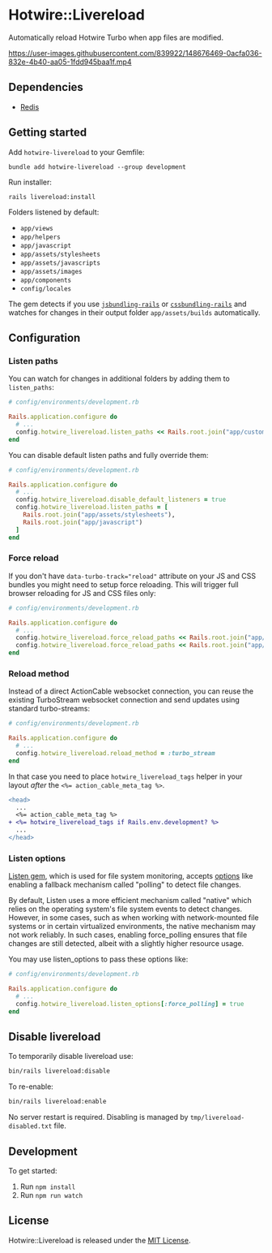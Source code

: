 # Hotwire::Livereload

Automatically reload Hotwire Turbo when app files are modified.

https://user-images.githubusercontent.com/839922/148676469-0acfa036-832e-4b40-aa05-1fdd945baa1f.mp4

## Dependencies

* [Redis](https://redis.io/)

## Getting started

Add `hotwire-livereload` to your Gemfile:
```
bundle add hotwire-livereload --group development
```

Run installer:
```
rails livereload:install
```

Folders listened by default:
- `app/views`
- `app/helpers`
- `app/javascript`
- `app/assets/stylesheets`
- `app/assets/javascripts`
- `app/assets/images`
- `app/components`
- `config/locales`

The gem detects if you use [`jsbundling-rails`](https://github.com/rails/jsbundling-rails) or [`cssbundling-rails`](https://github.com/rails/cssbundling-rails) and watches for changes in their output folder `app/assets/builds` automatically.

## Configuration

### Listen paths

You can watch for changes in additional folders by adding them to `listen_paths`:
```ruby
# config/environments/development.rb

Rails.application.configure do
  # ...
  config.hotwire_livereload.listen_paths << Rails.root.join("app/custom_folder")
end
```

You can disable default listen paths and fully override them:
```ruby
# config/environments/development.rb

Rails.application.configure do
  # ...
  config.hotwire_livereload.disable_default_listeners = true
  config.hotwire_livereload.listen_paths = [
    Rails.root.join("app/assets/stylesheets"),
    Rails.root.join("app/javascript")
  ]
end
```

### Force reload

If you don't have `data-turbo-track="reload"` attribute on your JS and CSS bundles you might need to setup force reloading. This will trigger full browser reloading for JS and CSS files only:
```ruby
# config/environments/development.rb

Rails.application.configure do
  # ...
  config.hotwire_livereload.force_reload_paths << Rails.root.join("app/assets/stylesheets")
  config.hotwire_livereload.force_reload_paths << Rails.root.join("app/javascript")
end
```

### Reload method

Instead of a direct ActionCable websocket connection, you can reuse the existing TurboStream websocket connection and send updates using standard turbo-streams:
```ruby
# config/environments/development.rb

Rails.application.configure do
  # ...
  config.hotwire_livereload.reload_method = :turbo_stream
end
```

In that case you need to place `hotwire_livereload_tags` helper in your layout *after* the `<%= action_cable_meta_tag %>`.

```diff
<head>
  ...
  <%= action_cable_meta_tag %>
+ <%= hotwire_livereload_tags if Rails.env.development? %>
  ...
</head>
```

### Listen options

[Listen gem](https://github.com/guard/listen), which is used for file system monitoring, accepts [options](https://github.com/guard/listen?tab=readme-ov-file#options) like enabling a fallback mechanism called "polling" to detect file changes.

By default, Listen uses a more efficient mechanism called "native" which relies on the operating system's file system events to detect changes. However, in some cases, such as when working with network-mounted file systems or in certain virtualized environments, the native mechanism may not work reliably. In such cases, enabling force_polling ensures that file changes are still detected, albeit with a slightly higher resource usage.

You may use listen_options to pass these options like:
```ruby
# config/environments/development.rb

Rails.application.configure do
  # ...
  config.hotwire_livereload.listen_options[:force_polling] = true
end
```

## Disable livereload

To temporarily disable livereload use:
```bash
bin/rails livereload:disable
```

To re-enable:
```bash
bin/rails livereload:enable
```

No server restart is required. Disabling is managed by `tmp/livereload-disabled.txt` file.

## Development

To get started:

1. Run `npm install`
2. Run `npm run watch`

## License

Hotwire::Livereload is released under the [MIT License](https://opensource.org/licenses/MIT).
